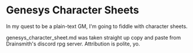 # Genesys Character Sheets

In my quest to be a plain-text GM, I'm going to fiddle with character sheets.

genesys_character_sheet.md was taken straight up copy and paste from Drainsmith's discord rpg server.  Attribution is polite, yo.
